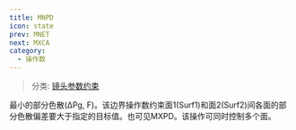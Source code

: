 ```yaml
---
title: MNPD
icon: state
prev: MNET
next: MXCA
category:
  - 操作数
---
```


> 分类: [镜头参数约束](/hb/operands/130/871/  "Zemax 操作数 镜头参数约束")

最小的部分色散(ΔPg, F)。该边界操作数约束面1(Surf1)和面2(Surf2)间各面的部分色散偏差要大于指定的目标值。也可见MXPD。该操作可同时控制多个面。